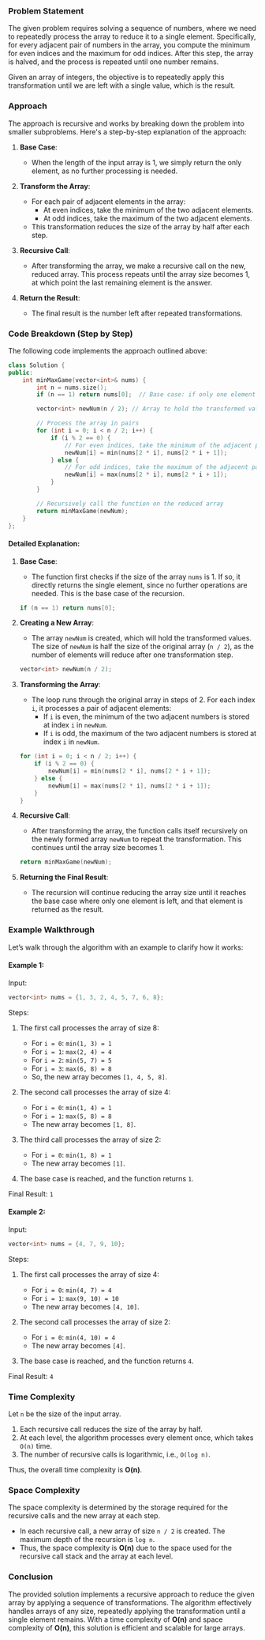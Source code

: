 ### Problem Statement

The given problem requires solving a sequence of numbers, where we need to repeatedly process the array to reduce it to a single element. Specifically, for every adjacent pair of numbers in the array, you compute the minimum for even indices and the maximum for odd indices. After this step, the array is halved, and the process is repeated until one number remains.

Given an array of integers, the objective is to repeatedly apply this transformation until we are left with a single value, which is the result.

### Approach

The approach is recursive and works by breaking down the problem into smaller subproblems. Here's a step-by-step explanation of the approach:

1. **Base Case**: 
   - When the length of the input array is 1, we simply return the only element, as no further processing is needed.

2. **Transform the Array**:
   - For each pair of adjacent elements in the array:
     - At even indices, take the minimum of the two adjacent elements.
     - At odd indices, take the maximum of the two adjacent elements.
   - This transformation reduces the size of the array by half after each step.

3. **Recursive Call**:
   - After transforming the array, we make a recursive call on the new, reduced array. This process repeats until the array size becomes 1, at which point the last remaining element is the answer.

4. **Return the Result**:
   - The final result is the number left after repeated transformations.

### Code Breakdown (Step by Step)

The following code implements the approach outlined above:

```cpp
class Solution {
public:
    int minMaxGame(vector<int>& nums) {
        int n = nums.size(); 
        if (n == 1) return nums[0];  // Base case: if only one element is left, return it

        vector<int> newNum(n / 2); // Array to hold the transformed values

        // Process the array in pairs
        for (int i = 0; i < n / 2; i++) { 
            if (i % 2 == 0) {
                // For even indices, take the minimum of the adjacent pair
                newNum[i] = min(nums[2 * i], nums[2 * i + 1]); 
            } else {
                // For odd indices, take the maximum of the adjacent pair
                newNum[i] = max(nums[2 * i], nums[2 * i + 1]); 
            }
        }

        // Recursively call the function on the reduced array
        return minMaxGame(newNum);
    }
};
```

#### Detailed Explanation:

1. **Base Case**:
   - The function first checks if the size of the array `nums` is 1. If so, it directly returns the single element, since no further operations are needed. This is the base case of the recursion.

   ```cpp
   if (n == 1) return nums[0];
   ```

2. **Creating a New Array**:
   - The array `newNum` is created, which will hold the transformed values. The size of `newNum` is half the size of the original array (`n / 2`), as the number of elements will reduce after one transformation step.

   ```cpp
   vector<int> newNum(n / 2);
   ```

3. **Transforming the Array**:
   - The loop runs through the original array in steps of 2. For each index `i`, it processes a pair of adjacent elements:
     - If `i` is even, the minimum of the two adjacent numbers is stored at index `i` in `newNum`.
     - If `i` is odd, the maximum of the two adjacent numbers is stored at index `i` in `newNum`.

   ```cpp
   for (int i = 0; i < n / 2; i++) { 
       if (i % 2 == 0) {
           newNum[i] = min(nums[2 * i], nums[2 * i + 1]);
       } else {
           newNum[i] = max(nums[2 * i], nums[2 * i + 1]);
       }
   }
   ```

4. **Recursive Call**:
   - After transforming the array, the function calls itself recursively on the newly formed array `newNum` to repeat the transformation. This continues until the array size becomes 1.

   ```cpp
   return minMaxGame(newNum);
   ```

5. **Returning the Final Result**:
   - The recursion will continue reducing the array size until it reaches the base case where only one element is left, and that element is returned as the result.

### Example Walkthrough

Let’s walk through the algorithm with an example to clarify how it works:

#### Example 1:
Input: 
```cpp
vector<int> nums = {1, 3, 2, 4, 5, 7, 6, 8};
```
Steps:

1. The first call processes the array of size 8:
   - For `i = 0`: `min(1, 3) = 1`
   - For `i = 1`: `max(2, 4) = 4`
   - For `i = 2`: `min(5, 7) = 5`
   - For `i = 3`: `max(6, 8) = 8`
   - So, the new array becomes `[1, 4, 5, 8]`.

2. The second call processes the array of size 4:
   - For `i = 0`: `min(1, 4) = 1`
   - For `i = 1`: `max(5, 8) = 8`
   - The new array becomes `[1, 8]`.

3. The third call processes the array of size 2:
   - For `i = 0`: `min(1, 8) = 1`
   - The new array becomes `[1]`.

4. The base case is reached, and the function returns `1`.

Final Result: `1`

#### Example 2:
Input: 
```cpp
vector<int> nums = {4, 7, 9, 10};
```
Steps:

1. The first call processes the array of size 4:
   - For `i = 0`: `min(4, 7) = 4`
   - For `i = 1`: `max(9, 10) = 10`
   - The new array becomes `[4, 10]`.

2. The second call processes the array of size 2:
   - For `i = 0`: `min(4, 10) = 4`
   - The new array becomes `[4]`.

3. The base case is reached, and the function returns `4`.

Final Result: `4`

### Time Complexity

Let `n` be the size of the input array.

1. Each recursive call reduces the size of the array by half.
2. At each level, the algorithm processes every element once, which takes `O(n)` time.
3. The number of recursive calls is logarithmic, i.e., `O(log n)`.

Thus, the overall time complexity is **O(n)**.

### Space Complexity

The space complexity is determined by the storage required for the recursive calls and the new array at each step.

- In each recursive call, a new array of size `n / 2` is created. The maximum depth of the recursion is `log n`.
- Thus, the space complexity is **O(n)** due to the space used for the recursive call stack and the array at each level.

### Conclusion

The provided solution implements a recursive approach to reduce the given array by applying a sequence of transformations. The algorithm effectively handles arrays of any size, repeatedly applying the transformation until a single element remains. With a time complexity of **O(n)** and space complexity of **O(n)**, this solution is efficient and scalable for large arrays.